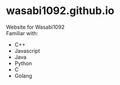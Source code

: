 # wasabi1092.github.io
Website for Wasabi1092 \
Familiar with:
 * C++
 * Javascript
 * Java
 * Python
 * C
 * Golang
